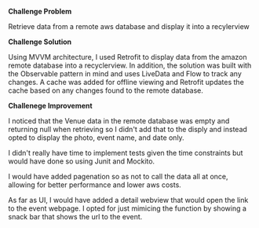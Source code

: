 **Challenge Problem**

Retrieve data from a remote aws database and display it into a recylerview

**Challenge Solution**

Using MVVM architecture, I used Retrofit to display data from the amazon remote database into a recyclerview. In addition, the solution was built with the Observable pattern in mind and uses LiveData and Flow to track any 
changes. A cache was added for offline viewing and Retrofit updates the cache 
based on any changes found to the remote database.

**Challenege Improvement**

I noticed that the Venue data in the remote database was empty and 
returning null when retrieving so I didn't add that to the disply and instead 
opted to display the photo, event name, and date only.
  
I didn't really have time to implement tests given the time constraints but 
would have done so using Junit and Mockito.

I would have added pagenation so as not to call the data all at once, allowing for better performance and lower aws costs.  

As far as UI, I would have added a detail webview that would open the link to the event webpage. I opted for just mimicing the function by showing a snack bar that 
shows the url to the event.  
